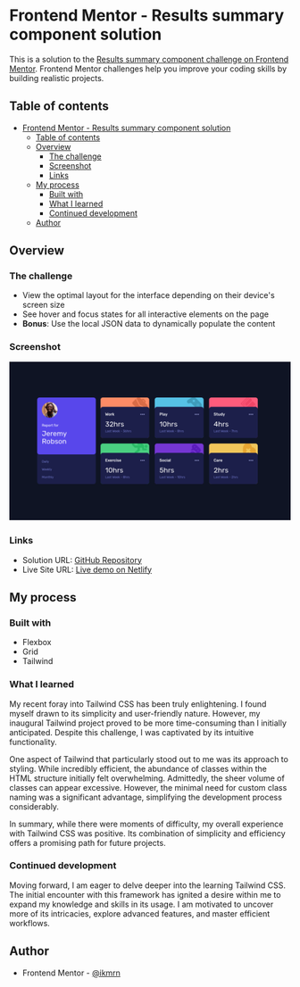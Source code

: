 # Frontend Mentor - Results summary component solution

This is a solution to the [Results summary component challenge on Frontend Mentor](https://www.frontendmentor.io/challenges/results-summary-component-CE_K6s0maV). Frontend Mentor challenges help you improve your coding skills by building realistic projects.

## Table of contents

- [Frontend Mentor - Results summary component solution](#frontend-mentor---results-summary-component-solution)
  - [Table of contents](#table-of-contents)
  - [Overview](#overview)
    - [The challenge](#the-challenge)
    - [Screenshot](#screenshot)
    - [Links](#links)
  - [My process](#my-process)
    - [Built with](#built-with)
    - [What I learned](#what-i-learned)
    - [Continued development](#continued-development)
  - [Author](#author)

## Overview

### The challenge

- View the optimal layout for the interface depending on their device's screen size
- See hover and focus states for all interactive elements on the page
- **Bonus**: Use the local JSON data to dynamically populate the content

### Screenshot

![screenshot](images/screenshot.png)

### Links

- Solution URL: [GitHub Repository](https://github.com/ikmrn/frontend-challenges/tree/time-tracking-dashboard)
- Live Site URL: [Live demo on Netlify](https://ikmrn-time-tracking-dashboard.netlify.app/)

## My process

### Built with

- Flexbox
- Grid
- Tailwind

### What I learned

My recent foray into Tailwind CSS has been truly enlightening. I found myself drawn to its simplicity and user-friendly nature. However, my inaugural Tailwind project proved to be more time-consuming than I initially anticipated. Despite this challenge, I was captivated by its intuitive functionality.

One aspect of Tailwind that particularly stood out to me was its approach to styling. While incredibly efficient, the abundance of classes within the HTML structure initially felt overwhelming. Admittedly, the sheer volume of classes can appear excessive. However, the minimal need for custom class naming was a significant advantage, simplifying the development process considerably.

In summary, while there were moments of difficulty, my overall experience with Tailwind CSS was positive. Its combination of simplicity and efficiency offers a promising path for future projects.

### Continued development

Moving forward, I am eager to delve deeper into the learning Tailwind CSS. The initial encounter with this framework has ignited a desire within me to expand my knowledge and skills in its usage. I am motivated to uncover more of its intricacies, explore advanced features, and master efficient workflows.

## Author

- Frontend Mentor - [@ikmrn](https://www.frontendmentor.io/profile/ikmrn)
